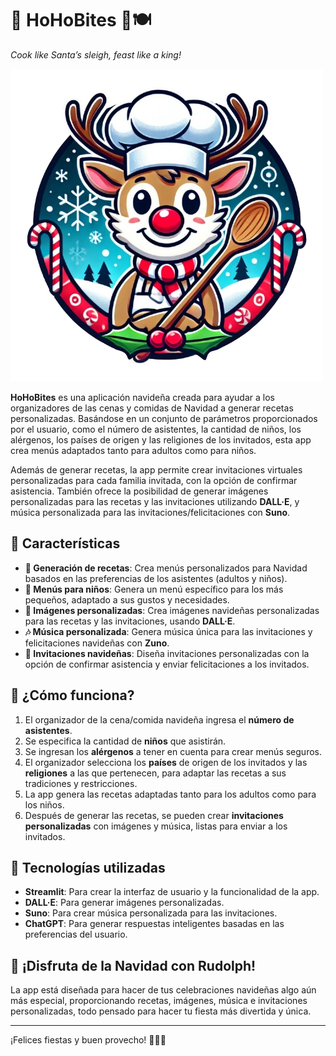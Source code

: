 # 🎄 **HoHoBites** 🦌🍽️
*Cook like Santa’s sleigh, feast like a king!*

![Imagen HoHoBites](src/images/HoHoBites.png)


**HoHoBites** es una aplicación navideña creada para ayudar a los organizadores de las cenas y comidas de Navidad a generar recetas personalizadas. Basándose en un conjunto de parámetros proporcionados por el usuario, como el número de asistentes, la cantidad de niños, los alérgenos, los países de origen y las religiones de los invitados, esta app crea menús adaptados tanto para adultos como para niños.

Además de generar recetas, la app permite crear invitaciones virtuales personalizadas para cada familia invitada, con la opción de confirmar asistencia. También ofrece la posibilidad de generar imágenes personalizadas para las recetas y las invitaciones utilizando **DALL·E**, y música personalizada para las invitaciones/felicitaciones con **Suno**.

## 🚀 **Características**
- **🍴 Generación de recetas**: Crea menús personalizados para Navidad basados en las preferencias de los asistentes (adultos y niños).
- **👶 Menús para niños**: Genera un menú específico para los más pequeños, adaptado a sus gustos y necesidades.
- **🎨 Imágenes personalizadas**: Crea imágenes navideñas personalizadas para las recetas y las invitaciones, usando **DALL·E**.
- **🎶 Música personalizada**: Genera música única para las invitaciones y felicitaciones navideñas con **Zuno**.
- **🎁 Invitaciones navideñas**: Diseña invitaciones personalizadas con la opción de confirmar asistencia y enviar felicitaciones a los invitados.

## 🎄 **¿Cómo funciona?**
1. El organizador de la cena/comida navideña ingresa el **número de asistentes**.
2. Se especifica la cantidad de **niños** que asistirán.
3. Se ingresan los **alérgenos** a tener en cuenta para crear menús seguros.
4. El organizador selecciona los **países** de origen de los invitados y las **religiones** a las que pertenecen, para adaptar las recetas a sus tradiciones y restricciones.
5. La app genera las recetas adaptadas tanto para los adultos como para los niños.
6. Después de generar las recetas, se pueden crear **invitaciones personalizadas** con imágenes y música, listas para enviar a los invitados.

## 🌟 **Tecnologías utilizadas**
- **Streamlit**: Para crear la interfaz de usuario y la funcionalidad de la app.
- **DALL·E**: Para generar imágenes personalizadas.
- **Suno**: Para crear música personalizada para las invitaciones.
- **ChatGPT**: Para generar respuestas inteligentes basadas en las preferencias del usuario.

## 🎁 **¡Disfruta de la Navidad con Rudolph!**
La app está diseñada para hacer de tus celebraciones navideñas algo aún más especial, proporcionando recetas, imágenes, música e invitaciones personalizadas, todo pensado para hacer tu fiesta más divertida y única.

---

¡Felices fiestas y buen provecho! 🎅🦌🎄

